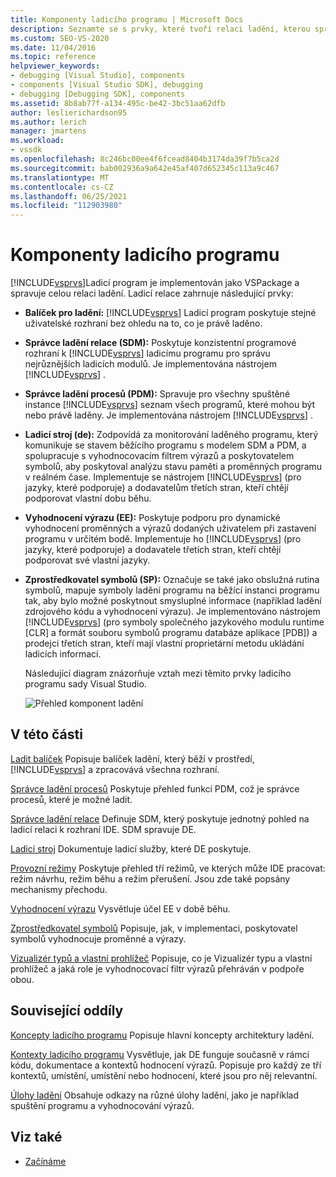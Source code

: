 ```yaml
---
title: Komponenty ladicího programu | Microsoft Docs
description: Seznamte se s prvky, které tvoří relaci ladění, kterou spravuje ladicí program sady Visual Studio, implementovaný jako VSPackage.
ms.custom: SEO-VS-2020
ms.date: 11/04/2016
ms.topic: reference
helpviewer_keywords:
- debugging [Visual Studio], components
- components [Visual Studio SDK], debugging
- debugging [Debugging SDK], components
ms.assetid: 8b8ab77f-a134-495c-be42-3bc51aa62dfb
author: leslierichardson95
ms.author: lerich
manager: jmartens
ms.workload:
- vssdk
ms.openlocfilehash: 8c246bc00ee4f6fcead8404b3174da39f7b5ca2d
ms.sourcegitcommit: bab002936a9a642e45af407d652345c113a9c467
ms.translationtype: MT
ms.contentlocale: cs-CZ
ms.lasthandoff: 06/25/2021
ms.locfileid: "112903980"
---
```

# <a name="debugger-components"></a>Komponenty ladicího programu
[!INCLUDE[vsprvs](../../code-quality/includes/vsprvs_md.md)]Ladicí program je implementován jako VSPackage a spravuje celou relaci ladění. Ladicí relace zahrnuje následující prvky:

- **Balíček pro ladění:** [!INCLUDE[vsprvs](../../code-quality/includes/vsprvs_md.md)] Ladicí program poskytuje stejné uživatelské rozhraní bez ohledu na to, co je právě laděno.

- **Správce ladění relace (SDM):** Poskytuje konzistentní programové rozhraní k [!INCLUDE[vsprvs](../../code-quality/includes/vsprvs_md.md)] ladicímu programu pro správu nejrůznějších ladicích modulů. Je implementována nástrojem [!INCLUDE[vsprvs](../../code-quality/includes/vsprvs_md.md)] .

- **Správce ladění procesů (PDM):** Spravuje pro všechny spuštěné instance [!INCLUDE[vsprvs](../../code-quality/includes/vsprvs_md.md)] seznam všech programů, které mohou být nebo právě laděny. Je implementována nástrojem [!INCLUDE[vsprvs](../../code-quality/includes/vsprvs_md.md)] .

- **Ladicí stroj (de):** Zodpovídá za monitorování laděného programu, který komunikuje se stavem běžícího programu s modelem SDM a PDM, a spolupracuje s vyhodnocovacím filtrem výrazů a poskytovatelem symbolů, aby poskytoval analýzu stavu paměti a proměnných programu v reálném čase. Implementuje se nástrojem [!INCLUDE[vsprvs](../../code-quality/includes/vsprvs_md.md)] (pro jazyky, které podporuje) a dodavatelům třetích stran, kteří chtějí podporovat vlastní dobu běhu.

- **Vyhodnocení výrazu (EE):** Poskytuje podporu pro dynamické vyhodnocení proměnných a výrazů dodaných uživatelem při zastavení programu v určitém bodě. Implementuje ho [!INCLUDE[vsprvs](../../code-quality/includes/vsprvs_md.md)] (pro jazyky, které podporuje) a dodavatele třetích stran, kteří chtějí podporovat své vlastní jazyky.

- **Zprostředkovatel symbolů (SP):** Označuje se také jako obslužná rutina symbolů, mapuje symboly ladění programu na běžící instanci programu tak, aby bylo možné poskytnout smysluplné informace (například ladění zdrojového kódu a vyhodnocení výrazu). Je implementováno nástrojem [!INCLUDE[vsprvs](../../code-quality/includes/vsprvs_md.md)] (pro symboly společného jazykového modulu runtime [CLR] a formát souboru symbolů programu databáze aplikace [PDB]) a prodejci třetích stran, kteří mají vlastní proprietární metodu ukládání ladicích informací.

  Následující diagram znázorňuje vztah mezi těmito prvky ladicího programu sady Visual Studio.

  ![Přehled komponent ladění](../../extensibility/debugger/media/dbugcompovrview.gif "DBugCompOvrview")

## <a name="in-this-section"></a>V této části
 [Ladit balíček](../../extensibility/debugger/debug-package.md) Popisuje balíček ladění, který běží v prostředí, [!INCLUDE[vsprvs](../../code-quality/includes/vsprvs_md.md)] a zpracovává všechna rozhraní.

 [Správce ladění procesů](../../extensibility/debugger/process-debug-manager.md) Poskytuje přehled funkcí PDM, což je správce procesů, které je možné ladit.

 [Správce ladění relace](../../extensibility/debugger/session-debug-manager.md) Definuje SDM, který poskytuje jednotný pohled na ladicí relaci k rozhraní IDE. SDM spravuje DE.

 [Ladicí stroj](../../extensibility/debugger/debug-engine.md) Dokumentuje ladicí služby, které DE poskytuje.

 [Provozní režimy](../../extensibility/debugger/operational-modes.md) Poskytuje přehled tří režimů, ve kterých může IDE pracovat: režim návrhu, režim běhu a režim přerušení. Jsou zde také popsány mechanismy přechodu.

 [Vyhodnocení výrazu](../../extensibility/debugger/expression-evaluator.md) Vysvětluje účel EE v době běhu.

 [Zprostředkovatel symbolů](../../extensibility/debugger/symbol-provider.md) Popisuje, jak, v implementaci, poskytovatel symbolů vyhodnocuje proměnné a výrazy.

 [Vizualizér typů a vlastní prohlížeč](../../extensibility/debugger/type-visualizer-and-custom-viewer.md) Popisuje, co je Vizualizér typu a vlastní prohlížeč a jaká role je vyhodnocovací filtr výrazů přehráván v podpoře obou.

## <a name="related-sections"></a>Související oddíly
 [Koncepty ladicího programu](../../extensibility/debugger/debugger-concepts.md) Popisuje hlavní koncepty architektury ladění.

 [Kontexty ladicího programu](../../extensibility/debugger/debugger-contexts.md) Vysvětluje, jak DE funguje současně v rámci kódu, dokumentace a kontextů hodnocení výrazů. Popisuje pro každý ze tří kontextů, umístění, umístění nebo hodnocení, které jsou pro něj relevantní.

 [Úlohy ladění](../../extensibility/debugger/debugging-tasks.md) Obsahuje odkazy na různé úlohy ladění, jako je například spuštění programu a vyhodnocování výrazů.

## <a name="see-also"></a>Viz také
- [Začínáme](../../extensibility/debugger/getting-started-with-debugger-extensibility.md)
